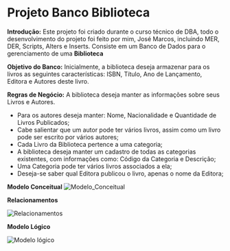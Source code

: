 # Projeto Banco Biblioteca #

**Introdução:** 
Este projeto foi criado durante o curso técnico de DBA, todo o desenvolvimento do projeto foi feito por mim, José Marcos, incluindo MER, DER, Scripts, Alters e Inserts. Consiste em um Banco de Dados para o gerenciamento de uma **Biblioteca** 

**Objetivo do Banco:**
Inicialmente, a biblioteca deseja armazenar para os livros as seguintes características: ISBN, Título, Ano de Lançamento, Editora e Autores deste livro. 

**Regras de Negócio:**
A biblioteca deseja manter as informações sobre seus Livros e Autores.

- Para os autores deseja manter: Nome, Nacionalidade e Quantidade de Livros Publicados;
- Cabe salientar que um autor pode ter vários livros, assim como um livro pode ser escrito por vários autores; 
- Cada Livro da Biblioteca pertence a uma categoria; 
- A biblioteca deseja manter um cadastro de todas as categorias existentes, com informações como: Código da Categoria e Descrição; 
- Uma Categoria pode ter vários livros associados a ela;
- Deseja-se saber qual Editora publicou o livro, apenas o nome da Editora;

**Modelo Conceitual**
![Modelo_Conceitual](https://user-images.githubusercontent.com/112916915/209599300-80e26a4f-96f7-48cd-9fa4-c9fe7e671183.png)

**Relacionamentos**

![Relacionamentos](https://user-images.githubusercontent.com/112916915/209599330-1e6c1233-f4e6-4ee3-abac-70f8bb1a2b64.png)

**Modelo Lógico**

![Modelo lógico](https://user-images.githubusercontent.com/112916915/209599416-ce828754-a3a1-44c0-a420-146d283a9e3a.png)
